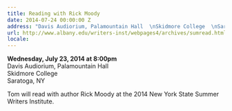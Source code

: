 ```yaml
---
title: Reading with Rick Moody
date: 2014-07-24 00:00:00 Z
address: "Davis Audiorium, Palamountain Hall  \nSkidmore College  \nSaratoga, NY"
url: http://www.albany.edu/writers-inst/webpages4/archives/sumread.html
locale: 
---
```


**Wednesday, July 23, 2014 at 8:00pm**  
Davis Audiorium, Palamountain Hall  
Skidmore College  
Saratoga, NY  

Tom will read with author Rick Moody at the 2014 New York State Summer Writers Institute.
